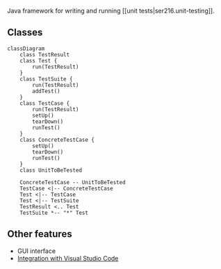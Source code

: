 
Java framework for writing and running [[unit tests|ser216.unit-testing]].

## Classes

```mermaid
classDiagram
    class TestResult
    class Test {
        run(TestResult)
    }
    class TestSuite {
        run(TestResult)
        addTest()
    }
    class TestCase {
        run(TestResult)
        setUp()
        tearDown()
        runTest()
    }
    class ConcreteTestCase {
        setUp()
        tearDown()
        runTest()
    }
    class UnitToBeTested
    
    ConcreteTestCase -- UnitToBeTested
    TestCase <|-- ConcreteTestCase
    Test <|-- TestCase
    Test <|-- TestSuite
    TestResult <.. Test
    TestSuite *-- "*" Test 
```

## Other features

- GUI interface
- [Integration with Visual Studio Code](https://code.visualstudio.com/docs/java/java-testing)